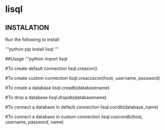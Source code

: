 # lisql
 
## INSTALATION
Run the following to install

'''python
pip install lisql
'''

##Usage
'''python
import lisql

#To create default connection
    lisql.creacon()

#To create custom connection
    lisql.creacuscon(host, username, password)

#To create a database
    lisql.creadb(databasename)

#To drop a database
    lisql.dropdb(databasename)

#To connect a database in default connection
    lisql.condb(database_name)

#To connect a database in custom connection
    lisql.cuscondb(host, username, password, name)


